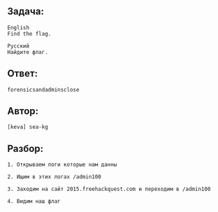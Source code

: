## Задача: 

    English
    Find the flag.

    Русский
    Найдите флаг.

## Ответ:
    forensicsandadminsclose

## Автор: 
    [keva] sea-kg

## Разбор:
    1. Открываем логи которые нам данны 

    2. Ищим в этих логах /admin100
    
    3. Заходим на сайт 2015.freehackquest.com и переходим в /admin100

    4. Видим наш флаг

